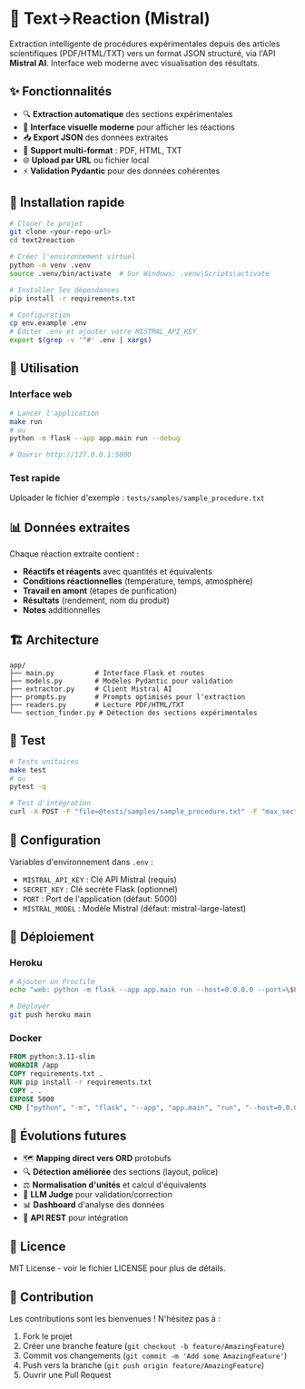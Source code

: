 # 🧪 Text→Reaction (Mistral)

Extraction intelligente de procédures expérimentales depuis des articles scientifiques (PDF/HTML/TXT) vers un format JSON structuré, via l'API **Mistral AI**. Interface web moderne avec visualisation des résultats.

## ✨ Fonctionnalités

- 🔍 **Extraction automatique** des sections expérimentales
- 🎨 **Interface visuelle moderne** pour afficher les réactions
- 📥 **Export JSON** des données extraites
- 🧪 **Support multi-format** : PDF, HTML, TXT
- 🌐 **Upload par URL** ou fichier local
- ⚡ **Validation Pydantic** pour des données cohérentes

## 🚀 Installation rapide

```bash
# Cloner le projet
git clone <your-repo-url>
cd text2reaction

# Créer l'environnement virtuel
python -m venv .venv
source .venv/bin/activate  # Sur Windows: .venv\Scripts\activate

# Installer les dépendances
pip install -r requirements.txt

# Configuration
cp env.example .env
# Éditer .env et ajouter votre MISTRAL_API_KEY
export $(grep -v '^#' .env | xargs)
```

## 🎯 Utilisation

### Interface web
```bash
# Lancer l'application
make run
# ou
python -m flask --app app.main run --debug

# Ouvrir http://127.0.0.1:5000
```

### Test rapide
Uploader le fichier d'exemple : `tests/samples/sample_procedure.txt`

## 📊 Données extraites

Chaque réaction extraite contient :
- **Réactifs et réagents** avec quantités et équivalents
- **Conditions réactionnelles** (température, temps, atmosphère)
- **Travail en amont** (étapes de purification)
- **Résultats** (rendement, nom du produit)
- **Notes** additionnelles

## 🏗️ Architecture

```
app/
├── main.py          # Interface Flask et routes
├── models.py        # Modèles Pydantic pour validation
├── extractor.py     # Client Mistral AI
├── prompts.py       # Prompts optimisés pour l'extraction
├── readers.py       # Lecture PDF/HTML/TXT
└── section_finder.py # Détection des sections expérimentales
```

## 🧪 Test

```bash
# Tests unitaires
make test
# ou
pytest -q

# Test d'intégration
curl -X POST -F "file=@tests/samples/sample_procedure.txt" -F "max_sections=1" http://127.0.0.1:5000/extract
```

## 🔧 Configuration

Variables d'environnement dans `.env` :
- `MISTRAL_API_KEY` : Clé API Mistral (requis)
- `SECRET_KEY` : Clé secrète Flask (optionnel)
- `PORT` : Port de l'application (défaut: 5000)
- `MISTRAL_MODEL` : Modèle Mistral (défaut: mistral-large-latest)

## 🚀 Déploiement

### Heroku
```bash
# Ajouter un Procfile
echo "web: python -m flask --app app.main run --host=0.0.0.0 --port=\$PORT" > Procfile

# Déployer
git push heroku main
```

### Docker
```dockerfile
FROM python:3.11-slim
WORKDIR /app
COPY requirements.txt .
RUN pip install -r requirements.txt
COPY . .
EXPOSE 5000
CMD ["python", "-m", "flask", "--app", "app.main", "run", "--host=0.0.0.0", "--port=5000"]
```

## 🔮 Évolutions futures

- 🗺️ **Mapping direct vers ORD** protobufs
- 🔍 **Détection améliorée** des sections (layout, police)
- ⚖️ **Normalisation d'unités** et calcul d'équivalents
- 🧠 **LLM Judge** pour validation/correction
- 📊 **Dashboard** d'analyse des données
- 🔗 **API REST** pour intégration

## 📝 Licence

MIT License - voir le fichier LICENSE pour plus de détails.

## 🤝 Contribution

Les contributions sont les bienvenues ! N'hésitez pas à :
1. Fork le projet
2. Créer une branche feature (`git checkout -b feature/AmazingFeature`)
3. Commit vos changements (`git commit -m 'Add some AmazingFeature'`)
4. Push vers la branche (`git push origin feature/AmazingFeature`)
5. Ouvrir une Pull Request
